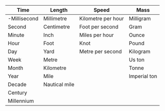 <html>
<style>
   
td, th {
   border: none!important;
}
</style>


| Time         | Length        | Speed              | Mass         |
| ------------ | ------------- | ------------------ | ------------ |
| -Millisecond | Millimetre    | Kilometre per hour | Milligram    |
| Second       | Centimetre    | Foot per second    | Gram         |
| Minute       | Inch          | Miles per hour     | Ounce        |
| Hour         | Foot          | Knot               | Pound        |
| Day          | Yard          | Metre per second   | Kilogram     |
| Week         | Metre         |                    | Us ton       |
| Month        | Kilometre     |                    | Tonne        |
| Year         | Mile          |                    | Imperial ton |
| Decade       | Nautical mile |                    |              |
| Century      |               |                    |              |
| Millennium   |               |                    |              |
</html>
